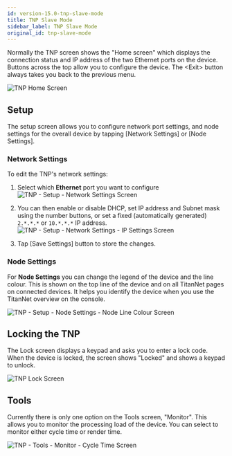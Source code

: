 ```yaml
---
id: version-15.0-tnp-slave-mode
title: TNP Slave Mode
sidebar_label: TNP Slave Mode
original_id: tnp-slave-mode
---
```


Normally the TNP screen shows the "Home screen" which displays the
connection status and IP address of the two Ethernet ports on the
device. Buttons across the top allow you to configure the device. The
\<Exit\> button always takes you back to the previous menu.

![TNP Home Screen](/docs/images/TNP-Home-Screen.png)

Setup
-----

The setup screen allows you to configure network port settings, and node
settings for the overall device by tapping \[Network Settings\] or \[Node
Settings\].

### Network Settings

To edit the TNP's network settings:

1. Select which **Ethernet** port you want to configure\
  ![TNP - Setup - Network Settings Screen](/docs/images/TNP-Setup-Network-Settings-Screen.png)

2. You can then enable or disable DHCP, set IP address and Subnet mask
using the number buttons, or set a fixed (automatically generated)
`2.*.*.*` or `10.*.*.*` IP address.\
![TNP - Setup - Network Settings - IP Settings Screen](/docs/images/TNP-Setup-Network-Settings-IP-Settings-Screen.png)

3. Tap \[Save Settings\] button to store the changes.

### Node Settings

For **Node Settings** you can change the legend of the device and the
line colour. This is shown on the top line of the device and on all
TitanNet pages on connected devices. It helps you identify the device
when you use the TitanNet overview on the console.

![TNP - Setup - Node Settings - Node Line Colour Screen](/docs/images/TNP-Setup-Node-Settings-Node-Line-Colour-Screen.png)

Locking the TNP
---------------

The Lock screen displays a keypad and asks you to enter a lock code.
When the device is locked, the screen shows "Locked" and shows a keypad
to unlock.

![TNP Lock Screen](/docs/images/TNP-Lock-Screen.png)

Tools
-----

Currently there is only one option on the Tools screen, "Monitor". This
allows you to monitor the processing load of the device. You can select
to monitor either cycle time or render time.

![TNP - Tools - Monitor - Cycle Time Screen](/docs/images/TNP-Tools-Monitor-Cycle-Time-Screen.png)

